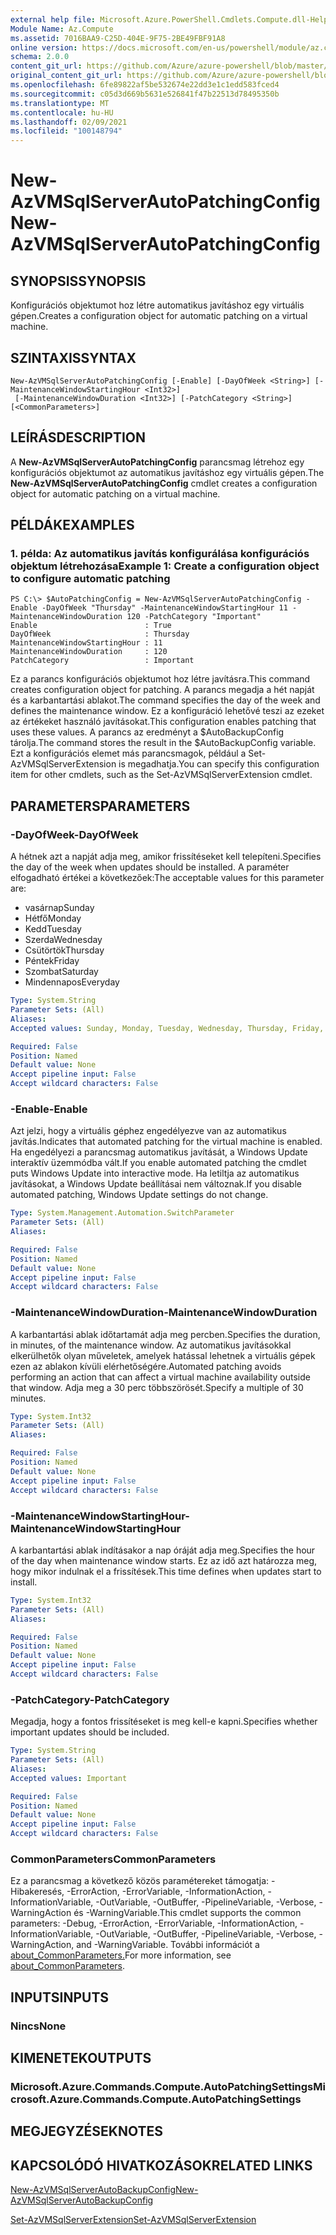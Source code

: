 ```yaml
---
external help file: Microsoft.Azure.PowerShell.Cmdlets.Compute.dll-Help.xml
Module Name: Az.Compute
ms.assetid: 7016BAA9-C25D-404E-9F75-2BE49FBF91A8
online version: https://docs.microsoft.com/en-us/powershell/module/az.compute/new-azvmsqlserverautopatchingconfig
schema: 2.0.0
content_git_url: https://github.com/Azure/azure-powershell/blob/master/src/Compute/Compute/help/New-AzVMSqlServerAutoPatchingConfig.md
original_content_git_url: https://github.com/Azure/azure-powershell/blob/master/src/Compute/Compute/help/New-AzVMSqlServerAutoPatchingConfig.md
ms.openlocfilehash: 6fe89822af5be532674e22dd3e1c1edd583fced4
ms.sourcegitcommit: c05d3d669b5631e526841f47b22513d78495350b
ms.translationtype: MT
ms.contentlocale: hu-HU
ms.lasthandoff: 02/09/2021
ms.locfileid: "100148794"
---
```

# <span data-ttu-id="bb7b1-101">New-AzVMSqlServerAutoPatchingConfig</span><span class="sxs-lookup"><span data-stu-id="bb7b1-101">New-AzVMSqlServerAutoPatchingConfig</span></span>

## <span data-ttu-id="bb7b1-102">SYNOPSIS</span><span class="sxs-lookup"><span data-stu-id="bb7b1-102">SYNOPSIS</span></span>
<span data-ttu-id="bb7b1-103">Konfigurációs objektumot hoz létre automatikus javításhoz egy virtuális gépen.</span><span class="sxs-lookup"><span data-stu-id="bb7b1-103">Creates a configuration object for automatic patching on a virtual machine.</span></span>

## <span data-ttu-id="bb7b1-104">SZINTAXIS</span><span class="sxs-lookup"><span data-stu-id="bb7b1-104">SYNTAX</span></span>

```
New-AzVMSqlServerAutoPatchingConfig [-Enable] [-DayOfWeek <String>] [-MaintenanceWindowStartingHour <Int32>]
 [-MaintenanceWindowDuration <Int32>] [-PatchCategory <String>] [<CommonParameters>]
```

## <span data-ttu-id="bb7b1-105">LEÍRÁS</span><span class="sxs-lookup"><span data-stu-id="bb7b1-105">DESCRIPTION</span></span>
<span data-ttu-id="bb7b1-106">A **New-AzVMSqlServerAutoPatchingConfig** parancsmag létrehoz egy konfigurációs objektumot az automatikus javításhoz egy virtuális gépen.</span><span class="sxs-lookup"><span data-stu-id="bb7b1-106">The **New-AzVMSqlServerAutoPatchingConfig** cmdlet creates a configuration object for automatic patching on a virtual machine.</span></span>

## <span data-ttu-id="bb7b1-107">PÉLDÁK</span><span class="sxs-lookup"><span data-stu-id="bb7b1-107">EXAMPLES</span></span>

### <span data-ttu-id="bb7b1-108">1. példa: Az automatikus javítás konfigurálása konfigurációs objektum létrehozása</span><span class="sxs-lookup"><span data-stu-id="bb7b1-108">Example 1: Create a configuration object to configure automatic patching</span></span>
```
PS C:\> $AutoPatchingConfig = New-AzVMSqlServerAutoPatchingConfig -Enable -DayOfWeek "Thursday" -MaintenanceWindowStartingHour 11 -MaintenanceWindowDuration 120 -PatchCategory "Important"
Enable                        : True
DayOfWeek                     : Thursday
MaintenanceWindowStartingHour : 11
MaintenanceWindowDuration     : 120
PatchCategory                 : Important
```

<span data-ttu-id="bb7b1-109">Ez a parancs konfigurációs objektumot hoz létre javításra.</span><span class="sxs-lookup"><span data-stu-id="bb7b1-109">This command creates configuration object for patching.</span></span>
<span data-ttu-id="bb7b1-110">A parancs megadja a hét napját és a karbantartási ablakot.</span><span class="sxs-lookup"><span data-stu-id="bb7b1-110">The command specifies the day of the week and defines the maintenance window.</span></span>
<span data-ttu-id="bb7b1-111">Ez a konfiguráció lehetővé teszi az ezeket az értékeket használó javításokat.</span><span class="sxs-lookup"><span data-stu-id="bb7b1-111">This configuration enables patching that uses these values.</span></span>
<span data-ttu-id="bb7b1-112">A parancs az eredményt a $AutoBackupConfig tárolja.</span><span class="sxs-lookup"><span data-stu-id="bb7b1-112">The command stores the result in the $AutoBackupConfig variable.</span></span>
<span data-ttu-id="bb7b1-113">Ezt a konfigurációs elemet más parancsmagok, például a Set-AzVMSqlServerExtension is megadhatja.</span><span class="sxs-lookup"><span data-stu-id="bb7b1-113">You can specify this configuration item for other cmdlets, such as the Set-AzVMSqlServerExtension cmdlet.</span></span>

## <span data-ttu-id="bb7b1-114">PARAMETERS</span><span class="sxs-lookup"><span data-stu-id="bb7b1-114">PARAMETERS</span></span>

### <span data-ttu-id="bb7b1-115">-DayOfWeek</span><span class="sxs-lookup"><span data-stu-id="bb7b1-115">-DayOfWeek</span></span>
<span data-ttu-id="bb7b1-116">A hétnek azt a napját adja meg, amikor frissítéseket kell telepíteni.</span><span class="sxs-lookup"><span data-stu-id="bb7b1-116">Specifies the day of the week when updates should be installed.</span></span>
<span data-ttu-id="bb7b1-117">A paraméter elfogadható értékei a következőek:</span><span class="sxs-lookup"><span data-stu-id="bb7b1-117">The acceptable values for this parameter are:</span></span>
- <span data-ttu-id="bb7b1-118">vasárnap</span><span class="sxs-lookup"><span data-stu-id="bb7b1-118">Sunday</span></span>
- <span data-ttu-id="bb7b1-119">Hétfő</span><span class="sxs-lookup"><span data-stu-id="bb7b1-119">Monday</span></span>
- <span data-ttu-id="bb7b1-120">Kedd</span><span class="sxs-lookup"><span data-stu-id="bb7b1-120">Tuesday</span></span>
- <span data-ttu-id="bb7b1-121">Szerda</span><span class="sxs-lookup"><span data-stu-id="bb7b1-121">Wednesday</span></span>
- <span data-ttu-id="bb7b1-122">Csütörtök</span><span class="sxs-lookup"><span data-stu-id="bb7b1-122">Thursday</span></span>
- <span data-ttu-id="bb7b1-123">Péntek</span><span class="sxs-lookup"><span data-stu-id="bb7b1-123">Friday</span></span>
- <span data-ttu-id="bb7b1-124">Szombat</span><span class="sxs-lookup"><span data-stu-id="bb7b1-124">Saturday</span></span>
- <span data-ttu-id="bb7b1-125">Mindennapos</span><span class="sxs-lookup"><span data-stu-id="bb7b1-125">Everyday</span></span>

```yaml
Type: System.String
Parameter Sets: (All)
Aliases:
Accepted values: Sunday, Monday, Tuesday, Wednesday, Thursday, Friday, Saturday, Everyday

Required: False
Position: Named
Default value: None
Accept pipeline input: False
Accept wildcard characters: False
```

### <span data-ttu-id="bb7b1-126">-Enable</span><span class="sxs-lookup"><span data-stu-id="bb7b1-126">-Enable</span></span>
<span data-ttu-id="bb7b1-127">Azt jelzi, hogy a virtuális géphez engedélyezve van az automatikus javítás.</span><span class="sxs-lookup"><span data-stu-id="bb7b1-127">Indicates that automated patching for the virtual machine is enabled.</span></span>
<span data-ttu-id="bb7b1-128">Ha engedélyezi a parancsmag automatikus javítását, a Windows Update interaktív üzemmódba vált.</span><span class="sxs-lookup"><span data-stu-id="bb7b1-128">If you enable automated patching the cmdlet puts Windows Update into interactive mode.</span></span>
<span data-ttu-id="bb7b1-129">Ha letiltja az automatikus javításokat, a Windows Update beállításai nem változnak.</span><span class="sxs-lookup"><span data-stu-id="bb7b1-129">If you disable automated patching, Windows Update settings do not change.</span></span>

```yaml
Type: System.Management.Automation.SwitchParameter
Parameter Sets: (All)
Aliases:

Required: False
Position: Named
Default value: None
Accept pipeline input: False
Accept wildcard characters: False
```

### <span data-ttu-id="bb7b1-130">-MaintenanceWindowDuration</span><span class="sxs-lookup"><span data-stu-id="bb7b1-130">-MaintenanceWindowDuration</span></span>
<span data-ttu-id="bb7b1-131">A karbantartási ablak időtartamát adja meg percben.</span><span class="sxs-lookup"><span data-stu-id="bb7b1-131">Specifies the duration, in minutes, of the maintenance window.</span></span>
<span data-ttu-id="bb7b1-132">Az automatikus javításokkal elkerülhetők olyan műveletek, amelyek hatással lehetnek a virtuális gépek ezen az ablakon kívüli elérhetőségére.</span><span class="sxs-lookup"><span data-stu-id="bb7b1-132">Automated patching avoids performing an action that can affect a virtual machine availability outside that window.</span></span>
<span data-ttu-id="bb7b1-133">Adja meg a 30 perc többszörösét.</span><span class="sxs-lookup"><span data-stu-id="bb7b1-133">Specify a multiple of 30 minutes.</span></span>

```yaml
Type: System.Int32
Parameter Sets: (All)
Aliases:

Required: False
Position: Named
Default value: None
Accept pipeline input: False
Accept wildcard characters: False
```

### <span data-ttu-id="bb7b1-134">-MaintenanceWindowStartingHour</span><span class="sxs-lookup"><span data-stu-id="bb7b1-134">-MaintenanceWindowStartingHour</span></span>
<span data-ttu-id="bb7b1-135">A karbantartási ablak indításakor a nap óráját adja meg.</span><span class="sxs-lookup"><span data-stu-id="bb7b1-135">Specifies the hour of the day when maintenance window starts.</span></span>
<span data-ttu-id="bb7b1-136">Ez az idő azt határozza meg, hogy mikor indulnak el a frissítések.</span><span class="sxs-lookup"><span data-stu-id="bb7b1-136">This time defines when updates start to install.</span></span>

```yaml
Type: System.Int32
Parameter Sets: (All)
Aliases:

Required: False
Position: Named
Default value: None
Accept pipeline input: False
Accept wildcard characters: False
```

### <span data-ttu-id="bb7b1-137">-PatchCategory</span><span class="sxs-lookup"><span data-stu-id="bb7b1-137">-PatchCategory</span></span>
<span data-ttu-id="bb7b1-138">Megadja, hogy a fontos frissítéseket is meg kell-e kapni.</span><span class="sxs-lookup"><span data-stu-id="bb7b1-138">Specifies whether important updates should be included.</span></span>

```yaml
Type: System.String
Parameter Sets: (All)
Aliases:
Accepted values: Important

Required: False
Position: Named
Default value: None
Accept pipeline input: False
Accept wildcard characters: False
```

### <span data-ttu-id="bb7b1-139">CommonParameters</span><span class="sxs-lookup"><span data-stu-id="bb7b1-139">CommonParameters</span></span>
<span data-ttu-id="bb7b1-140">Ez a parancsmag a következő közös paramétereket támogatja: -Hibakeresés, -ErrorAction, -ErrorVariable, -InformationAction, -InformationVariable, -OutVariable, -OutBuffer, -PipelineVariable, -Verbose, -WarningAction és -WarningVariable.</span><span class="sxs-lookup"><span data-stu-id="bb7b1-140">This cmdlet supports the common parameters: -Debug, -ErrorAction, -ErrorVariable, -InformationAction, -InformationVariable, -OutVariable, -OutBuffer, -PipelineVariable, -Verbose, -WarningAction, and -WarningVariable.</span></span> <span data-ttu-id="bb7b1-141">További információt a [about_CommonParameters.](http://go.microsoft.com/fwlink/?LinkID=113216)</span><span class="sxs-lookup"><span data-stu-id="bb7b1-141">For more information, see [about_CommonParameters](http://go.microsoft.com/fwlink/?LinkID=113216).</span></span>

## <span data-ttu-id="bb7b1-142">INPUTS</span><span class="sxs-lookup"><span data-stu-id="bb7b1-142">INPUTS</span></span>

### <span data-ttu-id="bb7b1-143">Nincs</span><span class="sxs-lookup"><span data-stu-id="bb7b1-143">None</span></span>

## <span data-ttu-id="bb7b1-144">KIMENETEK</span><span class="sxs-lookup"><span data-stu-id="bb7b1-144">OUTPUTS</span></span>

### <span data-ttu-id="bb7b1-145">Microsoft.Azure.Commands.Compute.AutoPatchingSettings</span><span class="sxs-lookup"><span data-stu-id="bb7b1-145">Microsoft.Azure.Commands.Compute.AutoPatchingSettings</span></span>

## <span data-ttu-id="bb7b1-146">MEGJEGYZÉSEK</span><span class="sxs-lookup"><span data-stu-id="bb7b1-146">NOTES</span></span>

## <span data-ttu-id="bb7b1-147">KAPCSOLÓDÓ HIVATKOZÁSOK</span><span class="sxs-lookup"><span data-stu-id="bb7b1-147">RELATED LINKS</span></span>

[<span data-ttu-id="bb7b1-148">New-AzVMSqlServerAutoBackupConfig</span><span class="sxs-lookup"><span data-stu-id="bb7b1-148">New-AzVMSqlServerAutoBackupConfig</span></span>](./New-AzVMSqlServerAutoBackupConfig.md)

[<span data-ttu-id="bb7b1-149">Set-AzVMSqlServerExtension</span><span class="sxs-lookup"><span data-stu-id="bb7b1-149">Set-AzVMSqlServerExtension</span></span>](./Set-AzVMSqlServerExtension.md)


